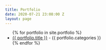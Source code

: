 ```yaml
---
title: Portfolio
date: 2020-07-21 23:08:00 Z
layout: page
---
```


<div class="content">
<ul>
{% for portfolio in site.portfolio %}
<li><a href="{{ portfolio.url }}.html"> {{ portfolio.title }}</a> - {{ portfolio.categories }} </li>
{% endfor %}
</ul>
</div>